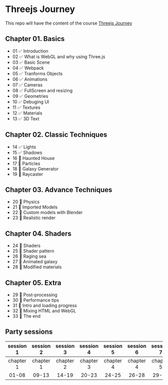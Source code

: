 # Threejs Journey

This repo will have the content of the course [Threejs Journey](https://threejs-journey.xyz/)

## Chapter 01. Basics

- 01 :white_check_mark: Introduction
- 02 :white_check_mark: What is WebGL and why using Three.js
- 03 :white_check_mark: Basic Scene
- 04 :white_check_mark: Webpack
- 05 :white_check_mark: Tranforms Objects
- 06 :white_check_mark: Animations
- 07 :white_check_mark: Cameras
- 08 :white_check_mark: FullScreen and resizing
- 09 :white_check_mark: Geometries
- 10 :white_check_mark: Debuging UI
- 11 :white_check_mark: Textures
- 12 :white_check_mark: Materials
- 13 :white_check_mark: 3D Text

## Chapter 02. Classic Techniques

- 14 :white_check_mark: Lights
- 15 :white_check_mark: Shadows
- 16 :black_square_button: Haunted House
- 17 :black_square_button: Particles
- 18 :black_square_button: Galaxy Generator
- 19 :black_square_button: Raycaster

## Chapter 03. Advance Techniques

- 20 :black_square_button: Physics
- 21 :black_square_button: Imported Models
- 22 :black_square_button: Custom models with Blender
- 23 :black_square_button: Realistic render

## Chapter 04. Shaders

- 24 :black_square_button: Shaders
- 25 :black_square_button: Shader pattern
- 26 :black_square_button: Raging sea
- 27 :black_square_button: Animated galaxy
- 28 :black_square_button: Modified materials

## Chapter 05. Extra

- 29 :black_square_button: Post-processing
- 30 :black_square_button: Performance tips
- 31 :black_square_button: Intro and loading progress
- 32 :black_square_button: Mixing HTML and WebGL
- 33 :black_square_button: The end

## Party sessions

| session 1 | session 2 | session 3 | session 4 | session 5 | session 6 | session 7 |
| :-------: | :-------: | :-------: | :-------: | :-------: | :-------: | :-------: |
| chapter 1 | chapter 1 | chapter 2 | chapter 3 | chapter 4 | chapter 4 | chapter 5 |
|   01-08   |   09-13   |   14-19   |   20-23   |   24-25   |   26-28   |   29-33   |
